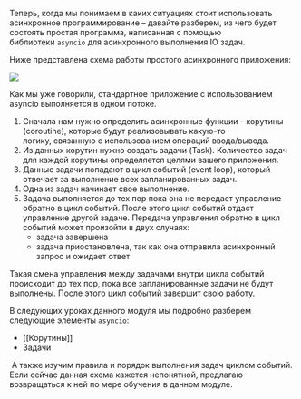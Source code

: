 

Теперь, когда мы понимаем в каких ситуациях стоит использовать асинхронное программирование – давайте разберем, из чего будет состоять простая программа, написанная с помощью библиотеки `asyncio` для асинхронного выполнения IO задач. 

Ниже представлена схема работы простого асинхронного приложения:

![](https://ucarecdn.com/b9ed2fe8-a62e-46c4-8b67-78583615eaf4/)

Как мы уже говорили, стандартное приложение с использованием asyncio выполняется в одном потоке. 

1. Сначала нам нужно определить асинхронные функции - корутины (coroutine), которые будут реализовывать какую-то логику, связанную с использованием операций ввода/вывода.   
2. Из данных корутин нужно создать задачи (Task). Количество задач для каждой корутины определяется целями вашего приложения. 
3. Данные задачи попадают в цикл событий (event loop), который отвечает за выполнение всех запланированных задач. 
4. Одна из задач начинает свое выполнение. 
5. Задача выполняется до тех пор пока она не передаст управление обратно в цикл событий. После этого цикл событий отдаст управление другой задаче. Передача управления обратно в цикл событий может произойти в двух случаях: 
    - задача завершена
    - задача приостановлена, так как она отправила асинхронный запрос и ожидает ответ

Такая смена управления между задачами внутри цикла событий происходит до тех пор, пока все запланированные задачи не будут выполнены. После этого цикл событий завершит свою работу. 

В следующих уроках данного модуля мы подробно разберем следующие элементы `asyncio`:

- [[Корутины]]
- Задачи

 А также изучим правила и порядок выполнения задач циклом событий. Если сейчас данная схема кажется непонятной, предлагаю возвращаться к ней по мере обучения в данном модуле.